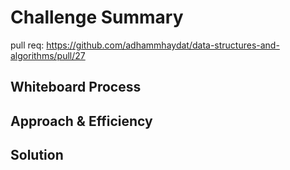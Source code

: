 # Challenge Summary
<!-- Description of the challenge -->
pull req: https://github.com/adhammhaydat/data-structures-and-algorithms/pull/27

## Whiteboard Process
<!-- Embedded whiteboard image -->

## Approach & Efficiency
<!-- What approach did you take? Why? What is the Big O space/time for this approach? -->

## Solution
<!-- Show how to run your code, and examples of it in action -->
